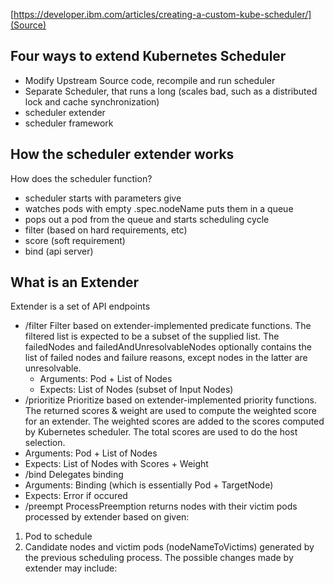 [https://developer.ibm.com/articles/creating-a-custom-kube-scheduler/](Source)

## Four ways to extend Kubernetes Scheduler
- Modify Upstream Source code, recompile and run scheduler
- Separate Scheduler, that runs a long (scales bad, such as a distributed lock and cache synchronization)
- scheduler extender
- scheduler framework

## How the scheduler extender works
How does the scheduler function?
- scheduler starts with parameters give
- watches pods with empty .spec.nodeName puts them in a queue
- pops out a pod from the queue and starts scheduling cycle
- filter (based on hard requirements, etc)
- score (soft requirement)
- bind (api server)

## What is an Extender
Extender is a set of API endpoints
- /filter
  Filter based on extender-implemented predicate functions. The filtered list is expected to be a subset of the supplied list. The failedNodes and failedAndUnresolvableNodes optionally contains the list of failed nodes and failure reasons, except nodes in the latter are unresolvable.
  - Arguments: Pod + List of Nodes
  - Expects: List of Nodes (subset of Input Nodes)
- /prioritize
 Prioritize based on extender-implemented priority functions. The returned scores & weight are used to compute the weighted score for an extender. The weighted scores are added to the scores computed by Kubernetes scheduler. The total scores are used to do the host selection.
 - Arguments: Pod + List of Nodes
 - Expects: List of Nodes with Scores + Weight
- /bind
 Delegates binding
 - Arguments: Binding (which is essentially Pod + TargetNode)
 - Expects: Error if occured
- /preempt
 ProcessPreemption returns nodes with their victim pods processed by extender based on given:
 1. Pod to schedule
 2. Candidate nodes and victim pods (nodeNameToVictims) generated by the previous scheduling process.
 The possible changes made by extender may include:
